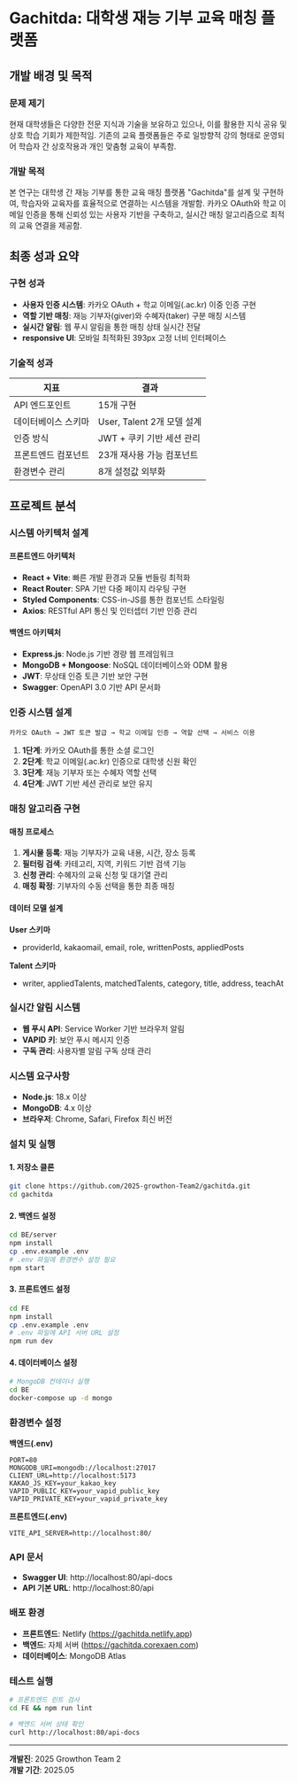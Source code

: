 # Gachitda: 대학생 재능 기부 교육 매칭 플랫폼

## 개발 배경 및 목적

### 문제 제기

현재 대학생들은 다양한 전문 지식과 기술을 보유하고 있으나, 이를 활용한 지식 공유 및 상호 학습 기회가 제한적임. 기존의 교육 플랫폼들은 주로 일방향적 강의 형태로 운영되어 학습자 간 상호작용과 개인 맞춤형 교육이 부족함.

### 개발 목적

본 연구는 대학생 간 재능 기부를 통한 교육 매칭 플랫폼 "Gachitda"를 설계 및 구현하여, 학습자와 교육자를 효율적으로 연결하는 시스템을 개발함. 카카오 OAuth와 학교 이메일 인증을 통해 신뢰성 있는 사용자 기반을 구축하고, 실시간 매칭 알고리즘으로 최적의 교육 연결을 제공함.

## 최종 성과 요약

### 구현 성과

- **사용자 인증 시스템**: 카카오 OAuth + 학교 이메일(.ac.kr) 이중 인증 구현
- **역할 기반 매칭**: 재능 기부자(giver)와 수혜자(taker) 구분 매칭 시스템
- **실시간 알림**: 웹 푸시 알림을 통한 매칭 상태 실시간 전달
- **responsive UI**: 모바일 최적화된 393px 고정 너비 인터페이스

### 기술적 성과

| 지표 | 결과 |
|------|------|
| API 엔드포인트 | 15개 구현 |
| 데이터베이스 스키마 | User, Talent 2개 모델 설계 |
| 인증 방식 | JWT + 쿠키 기반 세션 관리 |
| 프론트엔드 컴포넌트 | 23개 재사용 가능 컴포넌트 |
| 환경변수 관리 | 8개 설정값 외부화 |

## 프로젝트 분석

### 시스템 아키텍처 설계

#### 프론트엔드 아키텍처
- **React + Vite**: 빠른 개발 환경과 모듈 번들링 최적화
- **React Router**: SPA 기반 다중 페이지 라우팅 구현
- **Styled Components**: CSS-in-JS를 통한 컴포넌트 스타일링
- **Axios**: RESTful API 통신 및 인터셉터 기반 인증 관리

#### 백엔드 아키텍처
- **Express.js**: Node.js 기반 경량 웹 프레임워크
- **MongoDB + Mongoose**: NoSQL 데이터베이스와 ODM 활용
- **JWT**: 무상태 인증 토큰 기반 보안 구현
- **Swagger**: OpenAPI 3.0 기반 API 문서화

### 인증 시스템 설계

```
카카오 OAuth → JWT 토큰 발급 → 학교 이메일 인증 → 역할 선택 → 서비스 이용
```

1. **1단계**: 카카오 OAuth를 통한 소셜 로그인
2. **2단계**: 학교 이메일(.ac.kr) 인증으로 대학생 신원 확인  
3. **3단계**: 재능 기부자 또는 수혜자 역할 선택
4. **4단계**: JWT 기반 세션 관리로 보안 유지

### 매칭 알고리즘 구현

#### 매칭 프로세스
1. **게시물 등록**: 재능 기부자가 교육 내용, 시간, 장소 등록
2. **필터링 검색**: 카테고리, 지역, 키워드 기반 검색 기능
3. **신청 관리**: 수혜자의 교육 신청 및 대기열 관리
4. **매칭 확정**: 기부자의 수동 선택을 통한 최종 매칭

#### 데이터 모델 설계

**User 스키마**
- providerId, kakaomail, email, role, writtenPosts, appliedPosts

**Talent 스키마**  
- writer, appliedTalents, matchedTalents, category, title, address, teachAt

### 실시간 알림 시스템

- **웹 푸시 API**: Service Worker 기반 브라우저 알림
- **VAPID 키**: 보안 푸시 메시지 인증
- **구독 관리**: 사용자별 알림 구독 상태 관리



### 시스템 요구사항

- **Node.js**: 18.x 이상
- **MongoDB**: 4.x 이상  
- **브라우저**: Chrome, Safari, Firefox 최신 버전

### 설치 및 실행

#### 1. 저장소 클론
```bash
git clone https://github.com/2025-growthon-Team2/gachitda.git
cd gachitda
```

#### 2. 백엔드 설정
```bash
cd BE/server
npm install
cp .env.example .env
# .env 파일에 환경변수 설정 필요
npm start
```

#### 3. 프론트엔드 설정  
```bash
cd FE
npm install
cp .env.example .env
# .env 파일에 API 서버 URL 설정
npm run dev
```

#### 4. 데이터베이스 설정
```bash
# MongoDB 컨테이너 실행
cd BE
docker-compose up -d mongo
```

### 환경변수 설정

**백엔드(.env)**
```
PORT=80
MONGODB_URI=mongodb://localhost:27017
CLIENT_URL=http://localhost:5173
KAKAO_JS_KEY=your_kakao_key
VAPID_PUBLIC_KEY=your_vapid_public_key
VAPID_PRIVATE_KEY=your_vapid_private_key
```

**프론트엔드(.env)**
```
VITE_API_SERVER=http://localhost:80/
```

### API 문서

- **Swagger UI**: http://localhost:80/api-docs
- **API 기본 URL**: http://localhost:80/api

### 배포 환경

- **프론트엔드**: Netlify (https://gachitda.netlify.app)
- **백엔드**: 자체 서버 (https://gachitda.corexaen.com)
- **데이터베이스**: MongoDB Atlas

### 테스트 실행

```bash
# 프론트엔드 린트 검사
cd FE && npm run lint

# 백엔드 서버 상태 확인
curl http://localhost:80/api-docs
```

---

**개발진**: 2025 Growthon Team 2  
**개발 기간**: 2025.05  